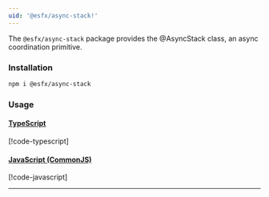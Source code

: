 ```yaml
---
uid: '@esfx/async-stack!'
---
```


The `@esfx/async-stack` package provides the @AsyncStack class, an async coordination primitive.

### Installation

```sh
npm i @esfx/async-stack
```

### Usage

#### [TypeScript](#tab/ts)
[!code-typescript[](../examples/usage.ts)]
#### [JavaScript (CommonJS)](#tab/js)
[!code-javascript[](../examples/usage.js)]
***

